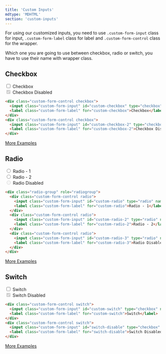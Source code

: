 ```yaml
---
title: 'Custom Inputs'
mdtype: 'MDHTML'
section: 'custom-inputs'
---
```


For using our customized inputs, you need to use `.custom-form-input` class for input, `.custom-form-label` class for label and `.custom-form-control` class for the wrapper.

Which one you are going to use between checkbox, radio or switch, you have to use their name with wrapper class.

## Checkbox

<div class="gra-s-wrapper">
  <div class="custom-form-control checkbox">
    <input class="custom-form-input" id="custom-checkbox" type="checkbox"  />
    <label class="custom-form-label" for="user-content-custom-checkbox">Checkbox</label>
  </div>
  <div class="custom-form-control checkbox">
    <input class="custom-form-input" id="custom-checkbox-2" type="checkbox" disabled checked/>
    <label class="custom-form-label" for="custom-checkbox-2">Checkbox Disabled</label>
  </div>
</div>

```html
<div class="custom-form-control checkbox">
  <input class="custom-form-input" id="custom-checkbox" type="checkbox"  />
  <label class="custom-form-label" for="custom-checkbox">Checkbox</label>
</div>
<div class="custom-form-control checkbox">
  <input class="custom-form-input" id="custom-checkbox-2" type="checkbox" disabled checked/>
  <label class="custom-form-label" for="custom-checkbox-2">Checkbox Disabled</label>
</div>
```

[More Examples](/docs/checkbox 'More Examples')

## Radio

<div class="gra-s-wrapper">
  <div class="radio-group" role="radiogroup">
    <div class="custom-form-control radio">
      <input class="custom-form-input" id="custom-radio" type="radio" name="radio-c" />
      <label class="custom-form-label" for="user-content-custom-radio">Radio - 1</label>
    </div>
    <div class="custom-form-control radio">
      <input class="custom-form-input" id="custom-radio-2" type="radio" name="radio-c" />
      <label class="custom-form-label" for="user-content-custom-radio-2">Radio - 2</label>
    </div>
    <div class="custom-form-control radio">
      <input class="custom-form-input" id="custom-radio-3" type="radio" name="radio-c" disabled/>
      <label class="custom-form-label" for="user-content-custom-radio-3">Radio Disabled</label>
    </div>
  </div>
</div>

```html
<div class="radio-group" role="radiogroup">
  <div class="custom-form-control radio">
    <input class="custom-form-input" id="custom-radio" type="radio" name="radio-c" />
    <label class="custom-form-label" for="custom-radio">Radio - 1</label>
  </div>
  <div class="custom-form-control radio">
    <input class="custom-form-input" id="custom-radio-2" type="radio" name="radio-c" />
    <label class="custom-form-label" for="custom-radio-2">Radio - 2</label>
  </div>
  <div class="custom-form-control radio">
    <input class="custom-form-input" id="custom-radio-3" type="radio" name="radio-c" disabled/>
    <label class="custom-form-label" for="custom-radio-3">Radio Disabled</label>
  </div>
</div>
```

[More Examples](/docs/radio 'More Examples')

## Switch

<div class="gra-s-wrapper">
  <div class="custom-form-control switch">
    <input class="custom-form-input" id="custom-switch" type="checkbox" name="" />
    <label class="custom-form-label" for="user-content-custom-switch">Switch</label>
  </div>
  <div class="custom-form-control switch">
    <input class="custom-form-input" id="switch-disable" type="checkbox" disabled checked />
    <label class="custom-form-label" for="switch-disable">Switch Disabled</label>
  </div>
</div>

```html
<div class="custom-form-control switch">
  <input class="custom-form-input" id="custom-switch" type="checkbox" name="" />
  <label class="custom-form-label" for="custom-switch">Switch</label>
</div>
<div class="custom-form-control switch">
  <input class="custom-form-input" id="switch-disable" type="checkbox" disabled checked />
  <label class="custom-form-label" for="switch-disable">Switch Disabled</label>
</div>
```

[More Examples](/docs/switch 'More Examples')
